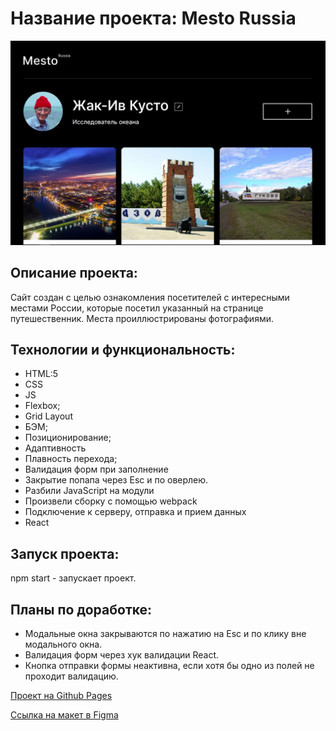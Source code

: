 # Название проекта: **Mesto Russia**
<img src="/src/images/mesto.jpg">

## Описание проекта:
Сайт создан с целью ознакомления посетителей с интересными местами России, которые посетил указанный на странице путешественник. Места проиллюстрированы фотографиями.

## Технологии и функциональность:
* HTML:5
* CSS
* JS
* Flexbox;
* Grid Layout
* БЭМ;
* Позиционирование;
* Адаптивность
* Плавность перехода;
* Валидация форм при заполнение
* Закрытие попапа через Esc и по оверлею.
* Разбили JavaScript на модули
* Произвели сборку с помощью webpack
* Подключение к серверу, отправка и прием данных
* React

## Запуск проекта:
npm start - запускает проект.

## Планы по доработке:
* Модальные окна закрываются по нажатию на Esc и по клику вне модального окна.
* Валидация форм через хук валидации React.
* Кнопка отправки формы неактивна, если хотя бы одно из полей не проходит валидацию.

[Проект на Github Pages](https://markrnd.github.io/mesto-react/)

[Ссылка на макет в Figma](https://www.figma.com/file/2cn9N9jSkmxD84oJik7xL7/JavaScript.-Sprint-4?node-id=0%3A1)

